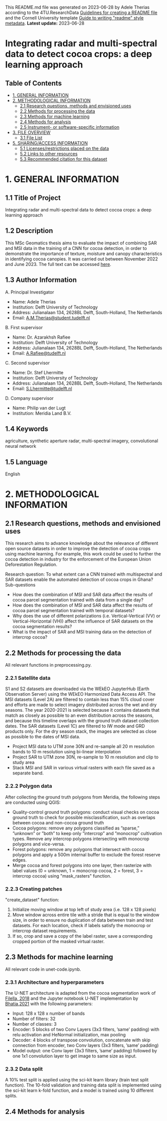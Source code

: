 This README.md file was generated on 2023-06-28 by Adele Therias according to the 4TU.ResearchData [Guidelines for creating a README file](https://data.4tu.nl/info/en/use/publish-cite/upload-your-data-in-our-data-repository) and the Cornell University template [Guide to writing "readme" style metadata](https://cornell.app.box.com/v/ReadmeTemplate).
**Latest update:** 2023-06-28

# Integrating radar and multi-spectral data to detect cocoa crops: a deep learning approach

## Table of Contents

- [1. GENERAL INFORMATION](#1-general-information)
- [2. METHODOLOGICAL INFORMATION](#2-methodological-information)
  - [2.1 Research questions, methods and envisioned uses](#21-research-questions-methods-and-envisioned-uses)
  - [2.2 Methods for processing the data](#22-methods-for-processing-the-data)
  - [2.3 Methods for machine learning](#23-methods-for-ml)
  - [2.4 Methods for analysis](#23-methods-for-analysis)
  - [2.5 Instrument- or software-specific information](#24-instrument--or-software-specific-information)
- [3. FILE OVERVIEW](#3-file-overview)
  - [3.1 File List](#31-file-list)
- [5. SHARING/ACCESS INFORMATION](#5-sharingaccess-information)
  - [5.1 Licenses/restrictions placed on the data](#51-licensesrestrictions-placed-on-the-data)
  - [5.2 Links to other resources](#52-links-to-other-resources)
  - [5.3 Recommended citation for this dataset](#57-recommended-citation-for-this-dataset)


# 1. GENERAL INFORMATION

## 1.1 Title of Project
Integrating radar and multi-spectral data to detect cocoa crops: a deep learning approach

## 1.2 Description
This MSc Geomatics thesis aims to evaluate the impact of combining SAR and MSI data in the training of a CNN for cocoa detection, in order to demonstrate the importance of texture, moisture and canopy characteristics in identifying cocoa canopies. It was carried out between November 2022 and June 2023. The full text can be accessed [here](http://resolver.tudelft.nl/uuid:314e12c9-c3bc-478b-b664-d0c0680f3caf).

## 1.3 Author Information
A. Principal Investigator  
- Name: Adele Therias
- Institution: Delft University of Technology
- Address: Julianalaan 134, 2628BL Delft, South-Holland, The Netherlands
- Email: A.M.Therias@student.tudelft.nl

B. First supervisor
- Name: Dr. Azarakhsh Rafiee
- Institution: Delft University of Technology
- Address: Julianalaan 134, 2628BL Delft, South-Holland, The Netherlands
- Email: A.Rafiee@tudelft.nl

C. Second supervisor
- Name: Dr. Stef Lhermitte
- Institution: Delft University of Technology
- Address: Julianalaan 134, 2628BL Delft, South-Holland, The Netherlands
- Email: S.Lhermitte@tudelft.nl

D. Company supervisor
- Name: Philip van der Lugt
- Institution: Meridia Land B.V.

## 1.4 Keywords
agriculture, synthetic aperture radar, multi-spectral imagery, convolutional neural network

## 1.5 Language
English

# 2. METHODOLOGICAL INFORMATION
## 2.1 Research questions, methods and envisioned uses
This research aims to advance knowledge about the relevance of different open source datasets in order to improve the detection of cocoa crops using machine learning. For example, this work could be used to further the cocoa detection in industry for the enforcement of the European Union Deforestation Regulation.

Research question: To what extent can a CNN trained with multispectral and SAR datasets enable the automated detection of cocoa crops in Ghana?
Sub-questions
- How does the combination of MSI and SAR data affect the results of cocoa parcel segmentation trained with data from a single day?
- How does the combination of MSI and SAR data affect the results of cocoa parcel segmentation trained with temporal datasets?
- Why does the use of different polarizations (i.e. Vertical-Vertical (VV) or Vertical-Horizontal (VH)) affect the influence of SAR datasets on the cocoa segmentation results?
- What is the impact of SAR and MSI training data on the detection of intercrop cocoa?

## 2.2 Methods for processing the data
All relevant functions in preprocessing.py.

### 2.2.1 Satellite data
S1 and S2 datasets are downloaded via the WEkEO JupyterHub (Earth Observation Server) using the WEkEO Harmonized Data Access API. The MSI datasets (Level 2A) are filtered to contain less than 15% cloud cover and efforts are made to select imagery distributed across the wet and dry seasons. The year 2020-2021 is selected because it contains datasets that match as closely as possible to an even distribution across the seasons, and because this timeline overlaps with the ground truth dataset collection dates. The SAR datasets (Level 1C) are filtered to IW mode and GRD products only. For the dry season stack, the images are selected as close as possible to the dates of MSI data.
- Project MSI data to UTM zone 30N and re-sample all 20 m resolution bands to 10 m resolution using bi-linear interpolation
- Project SAR to UTM zone 30N, re-sample to 10 m resolution and clip to study area
- Stack MSI and SAR in various virtual rasters with each file saved as a separate band.

### 2.2.2 Polygon data
After collecting the ground truth polygons from Meridia, the following steps are conducted using QGIS:
- Quality-control ground truth polygons: conduct visual checks on cocoa ground truth to check for possible misclassification, such as overlaps between cocoa and non-cocoa ground truth
- Cocoa polygons: remove any polygons classified as ”sparse,” ”unknown” or ”both” to keep only ”intercrop” and ”monocrop” cultivation types. Remove any intercrop polygons intersecting with monocrop polygons and vice-versa.
- Forest polygons: remove any polygons that intersect with cocoa polygons and apply a 500m internal buffer to exclude the forest reserve edges.
- Merge cocoa and forest polygons into one layer, then rasterize with label values (0 = unknown, 1 = monocrop cocoa, 2 = forest, 3 = intercrop cocoa) using "mask_rasters" function.

### 2.2.3 Creating patches
"create_dataset" function:
1. Initialize moving window at top left of study area (i.e. 128 x 128 pixels)
2. Move window across entire tile with a stride that is equal to the window size, in order to ensure no duplication of data between train and test datasets. For each location, check if labels satisfy the monocrop or intercrop dataset requirements.
3. If so, crop and save a copy of the label raster, save a corresponding cropped portion of the masked virtual raster.

## 2.3 Methods for machine learning
All relevant code in unet-code.ipynb.

### 2.3.1 Architecture and hyperparameters
The U-NET architecture is adapted from the cocoa segmentation work of [Filella, 2018](https://ethz.ch/content/dam/ethz/special-interest/baug/igp/photogrammetry-remote-sensing-dam/documents/pdf/Student_Theses/BA_BonetFilella.pdf) and the Jupyter notebook U-NET implementation by [Bhatia,2021](https://github.com/VidushiBhatia/U-Net-Implementation) with the following parameters:
- Input: 128 x 128 x number of bands
- Number of filters: 32
- Number of classes: 3
- Encoder: 5 blocks of two Conv Layers (3x3 filters, ’same’ padding) with relu activation and HeNormal initialization, max pooling
- Decoder: 4 blocks of transpose convolution, concatenate with skip connection from encoder, two Conv layers (3x3 filters, ’same’ padding)
- Model output: one Conv layer (3x3 filters, ’same’ padding) followed by one 1x1 convolution layer to get image to same size as input.

### 2.3.2 Data split
A 10% test split is applied using the sci-kit learn library (train test split function). The 10-fold validation and training data split is implemented using the sci-kit learn k-fold function, and a model is trained using 10 different splits.

## 2.4 Methods for analysis
